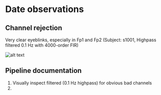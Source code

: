 # Date observations

## Channel rejection

Very clear eyeblinks, especially in Fp1 and Fp2
(Subject: s1001, Highpass filtered 0.1 Hz with 4000-order FIR)

![alt text](img/fp1fp2noise.png)

## Pipeline documentation

1. Visually inspect filtered (0.1 Hz highpass) for obvious bad channels
2. 